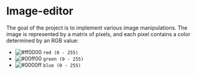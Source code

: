 # Image-editor

The goal of the project is to implement various image manipulations. The image is represented by a matrix of pixels, and each pixel contains a color determined by an RGB value:
- ![#ff0000](https://placehold.co/15x15/f03c15/f03c15.png) `red (0 - 255)`
- ![#00ff00](https://placehold.co/15x15/c5f015/c5f015.png) `green (0 - 255)`
- ![#0000ff](https://placehold.co/15x15/1589F0/1589F0.png) `blue (0 - 255)`
